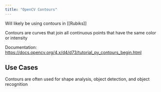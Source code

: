 ```yaml
---
title: "OpenCV Contours"
---
```


Will likely be using contours in [[Rubiks]] 

Contours are curves that join all continuous points that have the same color or intensity

Documentation: https://docs.opencv.org/4.x/d4/d73/tutorial_py_contours_begin.html
## Use Cases

Contours are often used for shape analysis, object detection, and object recognition



